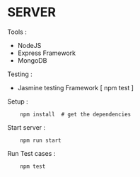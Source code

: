 # SERVER 

Tools :
 * NodeJS 
 * Express Framework
 * MongoDB

Testing :
 * Jasmine testing Framework
   [ npm test ] 

Setup :
```
	npm install  # get the dependencies
```

Start server :
```	
	npm run start
```

Run Test cases :
```
	npm test
```



